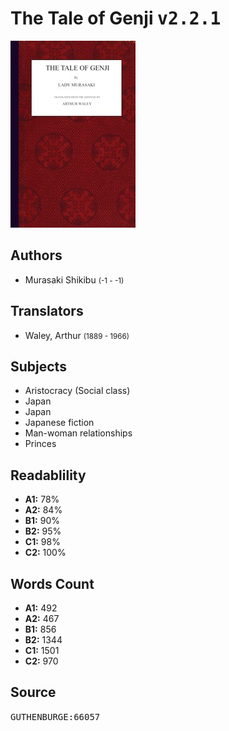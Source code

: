 # The Tale of Genji <kbd>v2.2.1</kbd>

![](./cover.medium.jpg "")

## Authors


 - Murasaki Shikibu <small>(-1 - -1)</small>

## Translators


 - Waley, Arthur <small>(1889 - 1966)</small>

## Subjects


 - Aristocracy (Social class)
 - Japan
 - Japan
 - Japanese fiction
 - Man-woman relationships
 - Princes

## Readablility


 - **A1:** 78%
 - **A2:** 84%
 - **B1:** 90%
 - **B2:** 95%
 - **C1:** 98%
 - **C2:** 100%

## Words Count


 - **A1:** 492
 - **A2:** 467
 - **B1:** 856
 - **B2:** 1344
 - **C1:** 1501
 - **C2:** 970

## Source


<kbd>GUTHENBURGE:66057</kbd>
